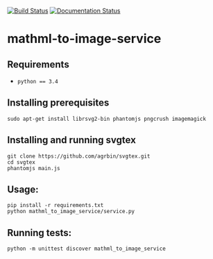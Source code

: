 [![Build Status](https://travis-ci.org/rudigiesler/mathml-to-image-service.svg?branch=master)](https://travis-ci.org/rudigiesler/mathml-to-image-service)
[![Documentation Status](https://readthedocs.org/projects/mathml-to-image-service/badge/?version=latest)](https://readthedocs.org/projects/mathml-to-image-service/?badge=latest)

# mathml-to-image-service

## Requirements
 - ``python == 3.4``

## Installing prerequisites
```shell
sudo apt-get install librsvg2-bin phantomjs pngcrush imagemagick
```

## Installing and running svgtex
```shell
git clone https://github.com/agrbin/svgtex.git
cd svgtex
phantomjs main.js
```

## Usage:
```shell
pip install -r requirements.txt
python mathml_to_image_service/service.py
```

## Running tests:
```shell
python -m unittest discover mathml_to_image_service
```
